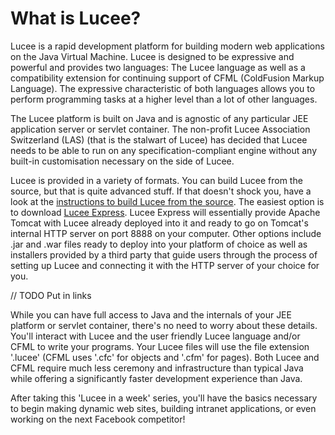 # What is Lucee?

Lucee is a rapid development platform for building modern web applications on the Java Virtual Machine. Lucee is designed to be expressive and powerful and provides two languages: The Lucee language as well as a compatibility extension for continuing support of CFML (ColdFusion Markup Language). The expressive characteristic of both languages allows you to perform programming tasks at a higher level than a lot of other languages. 

The Lucee platform is built on Java and is agnostic of any particular JEE application server or servlet container. The non-profit Lucee Association Switzerland (LAS) (that is the stalwart of Lucee) has decided that Lucee needs to be able to run on any specification-compliant engine without any built-in customisation necessary on the side of Lucee.

Lucee is provided in a variety of formats. You can build Lucee from the source, but that is quite advanced stuff. If that doesn't shock you, have a look at the [instructions to build Lucee from the source](). The easiest option is to download [Lucee Express](). Lucee Express will essentially provide Apache Tomcat with Lucee already deployed into it and ready to go on Tomcat's internal HTTP server on port 8888 on your computer. Other options include .jar and .war files ready to deploy into your platform of choice as well as installers provided by a third party that guide users through the process of setting up Lucee and connecting it with the HTTP server of your choice for you.

// TODO Put in links

While you can have full access to Java and the internals of your JEE platform or servlet container, there's no need to worry about these details. You'll interact with Lucee and the user friendly Lucee language and/or CFML to write your programs. Your Lucee files will use the file extension '.lucee' (CFML uses '.cfc' for objects and '.cfm' for pages). Both Lucee and CFML require much less ceremony and infrastructure than typical Java while offering a significantly faster development experience than Java.

After taking this 'Lucee in a week' series, you'll have the basics necessary to begin making dynamic web sites, building intranet applications, or even working on the next Facebook competitor!
